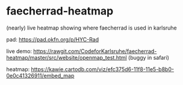 # faecherrad-heatmap
(nearly) live heatmap showing where faecherrad is used in karlsruhe


pad: https://pad.okfn.org/p/HYC-Rad

live demo: https://rawgit.com/CodeforKarlsruhe/faecherrad-heatmap/master/src/website/openmap_test.html (buggy in safari)

heatmap: https://kawie.cartodb.com/viz/efc375d6-11f8-11e5-b8b0-0e0c41326911/embed_map
